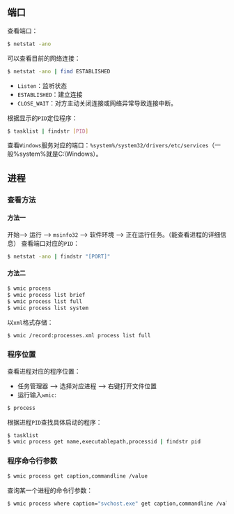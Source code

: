 ## 端口

查看端口：
```bash
$ netstat -ano 
```
可以查看目前的网络连接：
```bash
$ netstat -ano | find ESTABLISHED
```
* `Listen`：监听状态
* `ESTABLISHED`：建立连接
* `CLOSE_WAIT`：对方主动关闭连接或网络异常导致连接中断。

根据显示的`PID`定位程序：
```bash
$ tasklist | findstr [PID]
```
查看`Windows`服务对应的端口：`%system%/system32/drivers/etc/services`（一般%system%就是C:\Windows）。

## 进程

### 查看方法

#### 方法一

开始--> 运行 --> `msinfo32` --> 软件环境 --> 正在运行任务。（能查看进程的详细信息）
查看端口对应的`PID`：
```bash
$ netstat -ano | findstr "[PORT]"
```

#### 方法二

```bash
$ wmic process 
$ wmic process list brief 
$ wmic process list full 
$ wmic process list system
```
以`xml`格式存储：
```bash
$ wmic /record:processes.xml process list full 
```

### 程序位置 

查看进程对应的程序位置：
* 任务管理器 --> 选择对应进程 --> 右键打开文件位置
* 运行输入`wmic`:
```bash
$ process
```

根据进程`PID`查找具体启动的程序：
```bash
$ tasklist
$ wmic process get name,executablepath,processid | findstr pid
```

### 程序命令行参数

```bash
$ wmic process get caption,commandline /value
```
查询某一个进程的命令行参数：
```bash
$ wmic process where caption="svchost.exe" get caption,commandline /value
```